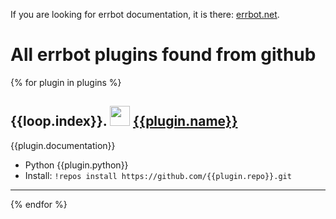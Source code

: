 If you are looking for errbot documentation, it is there: [errbot.net](http://errbot.net/).

All errbot plugins found from github
====================================

{% for plugin in plugins %}
## {{loop.index}}\. <img src="{{plugin.avatar_url}}" width="32">  [{{plugin.name}}](https://github.com/{{plugin.repo}})

{{plugin.documentation}}

- Python {{plugin.python}}
- Install: `!repos install https://github.com/{{plugin.repo}}.git`

---
{% endfor %}

